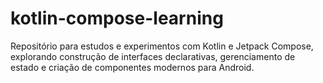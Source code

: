 # kotlin-compose-learning
Repositório para estudos e experimentos com Kotlin e Jetpack Compose, explorando construção de interfaces declarativas, gerenciamento de estado e criação de componentes modernos para Android.
